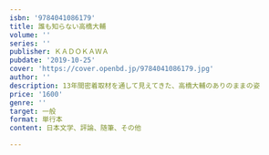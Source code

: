 ```yaml
---
isbn: '9784041086179'
title: 誰も知らない高橋大輔
volume: ''
series: ''
publisher: ＫＡＤＯＫＡＷＡ
pubdate: '2019-10-25'
cover: 'https://cover.openbd.jp/9784041086179.jpg'
author: ''
description: 13年間密着取材を通して見えてきた、高橋大輔のありのままの姿
price: '1600'
genre: ''
target: 一般
format: 単行本
content: 日本文学、評論、随筆、その他

---
```

